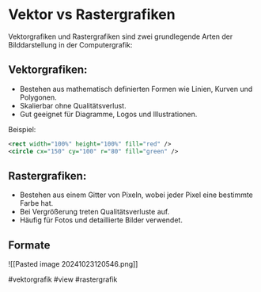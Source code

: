 
# Vektor vs Rastergrafiken

Vektorgrafiken und Rastergrafiken sind zwei grundlegende Arten der Bilddarstellung in der Computergrafik:

## Vektorgrafiken:
- Bestehen aus mathematisch definierten Formen wie Linien, Kurven und Polygonen.
- Skalierbar ohne Qualitätsverlust.
- Gut geeignet für Diagramme, Logos und Illustrationen.

Beispiel:
```svg
<rect width="100%" height="100%" fill="red" />
<circle cx="150" cy="100" r="80" fill="green" />
```

## Rastergrafiken:
- Bestehen aus einem Gitter von Pixeln, wobei jeder Pixel eine bestimmte Farbe hat.
- Bei Vergrößerung treten Qualitätsverluste auf.
- Häufig für Fotos und detaillierte Bilder verwendet.

## Formate
![[Pasted image 20241023120546.png]]


#vektorgrafik #view #rastergrafik
